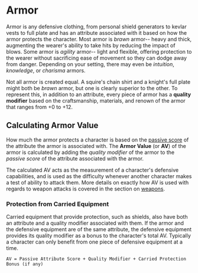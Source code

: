 # Armor

Armor is any defensive clothing, from personal shield generators to kevlar vests to full plate and has an attribute associated with it based on how the armor protects the character. Most armor is _brawn_ armor-- heavy and thick, augmenting the wearer's ability to take hits by reducing the impact of blows. Some armor is _agility_ armor-- light and flexible, offering protection to the wearer without sacrificing ease of movement so they can dodge away from danger. Depending on your setting, there may even be _intuition_, _knowledge_, or _charisma_ armors.

Not all armor is created equal. A squire's chain shirt and a knight's full plate might both be _brawn_ armor, but one is clearly superior to the other. To represent this, in addition to an attribute, every piece of armor has a **quality modifier** based on the craftsmanship, materials, and renown of the armor that ranges from +0 to +12.



## Calculating Armor Value

How much the armor protects a character is based on the [passive score](/character/attributes/) of the attribute the armor is associated with. The **Armor Value** (or **AV**) of the armor is calculated by adding the _quality modifier_ of the armor to the _passive score_ of the attribute associated with the armor.

The calculated AV acts as the measurement of a character's defensive capabilities, and is used as the difficulty whenever another character makes a test of ability to attack them. More details on exactly how AV is used with regards to weapon attacks is covered in the section on [weapons](/action/weapons/).



### Protection from Carried Equipment

Carried equipment that provide protection, such as shields, also have both an attribute and a quality modifier associated with them. If the armor and the defensive equipment are of the same attribute, the defensive equipment provides its quality modifier as a bonus to the character's total AV. Typically a character can only benefit from one piece of defensive equipment at a time.

`AV = Passive Attribute Score + Quality Modifier + Carried Protection Bonus (if any)`

